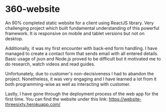# 360-website
An 90% completed static website for a client using ReactJS library.
Very challenging project which built fundamental understanding of this
powerful framework. It is responsive on mobile and tablet versions but not on desktop.

Additionally, it was my first encounter with back-end form handling. I have managed to create
a contact form that sends email with all entered details. Basic usage of json and Node.js proved
to be difficult but it motivated me to do research, watch videos and read guides.

Unfortunately, due to customer's non-decisiveness I had to abandon the project.
Nonetheless, it was very engaging and I have learned a lot from it both programming-wise
as well as interacting with customer.

Lastly, I have gone through the deployment process of the web app for the first time.
You can find the website under this link: https://website-threesixty.herokuapp.com/
